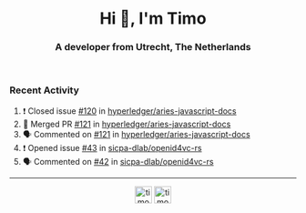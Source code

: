 <h1 align="center">Hi 👋, I'm Timo</h1>
<h3 align="center">A developer from Utrecht, The Netherlands</h3>
<br/>
<!-- https://github.com/rahuldkjain/github-profile-readme-generator --!>

<!--  <p align="left"><img src="https://github-readme-stats.vercel.app/api?username=timoglastra&show_icons=true&count_private=true&" alt="timoglastra" /></p> --!>

<!--
Github language stats
<p align="left"><img src="https://github-readme-stats.vercel.app/api/top-langs/?username=timoglastra&layout=compact" alt="timoglastra" /><p>
-->

<!-- Codestats language stats -->
<!-- <p align="left"><img src="https://codestats-readme.vercel.app/api/top-langs/?username=timoglastra&layout=compact&language_count=12" alt="timoglastra" /><p>    --!>
  
<h3>Recent Activity</h3>

<!--START_SECTION:activity-->
1. ❗️ Closed issue [#120](https://github.com/hyperledger/aries-javascript-docs/issues/120) in [hyperledger/aries-javascript-docs](https://github.com/hyperledger/aries-javascript-docs)
2. 🎉 Merged PR [#121](https://github.com/hyperledger/aries-javascript-docs/pull/121) in [hyperledger/aries-javascript-docs](https://github.com/hyperledger/aries-javascript-docs)
3. 🗣 Commented on [#121](https://github.com/hyperledger/aries-javascript-docs/issues/121) in [hyperledger/aries-javascript-docs](https://github.com/hyperledger/aries-javascript-docs)
4. ❗️ Opened issue [#43](https://github.com/sicpa-dlab/openid4vc-rs/issues/43) in [sicpa-dlab/openid4vc-rs](https://github.com/sicpa-dlab/openid4vc-rs)
5. 🗣 Commented on [#42](https://github.com/sicpa-dlab/openid4vc-rs/issues/42) in [sicpa-dlab/openid4vc-rs](https://github.com/sicpa-dlab/openid4vc-rs)
<!--END_SECTION:activity-->

---

<p align="center">
<a href="https://twitter.com/timoglastra" target="blank"><img align="center" src="https://cdn.jsdelivr.net/npm/simple-icons@3.0.1/icons/twitter.svg" alt="timoglastra" height="30" width="30" /></a>
<a href="https://linkedin.com/in/timoglastra" target="blank"><img align="center" src="https://cdn.jsdelivr.net/npm/simple-icons@3.0.1/icons/linkedin.svg" alt="timoglastra" height="30" width="30" /></a>
</p>



